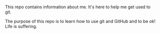 
This repo contains information about me. It's here to help me get used to git.

The purpose of this repo is to learn how to use git and GitHub and to be ok!
Life is suffering.


